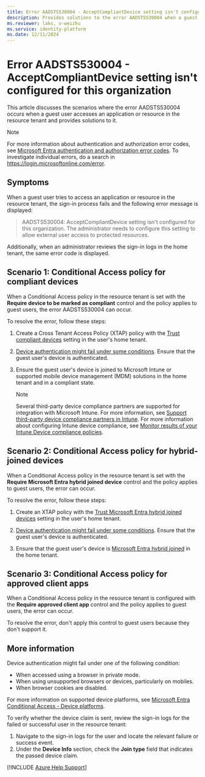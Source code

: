 ```yaml
---
title: Error AADSTS530004 - AcceptCompliantDevice setting isn't configured
description: Provides solutions to the error AADSTS530004 when a guest user accesses an application or resource in the resource tenant.
ms.reviewer: laks, v-weizhu
ms.service: identity-platform
ms.date: 12/11/2024
---
```

# Error AADSTS530004 - AcceptCompliantDevice setting isn't configured for this organization

This article discusses the scenarios where the error AADSTS530004 occurs when a guest user accesses an application or resource in the resource tenant and provides solutions to it.

> [!NOTE]
> For more information about authentication and authorization error codes, see [Microsoft Entra authentication and authorization error codes](/azure/active-directory/develop/reference-aadsts-error-codes). To investigate individual errors, do a search in https://login.microsoftonline.com/error.

## Symptoms

When a guest user tries to access an application or resource in the resource tenant, the sign-in process fails and the following error message is displayed:

> AADSTS530004: AcceptCompliantDevice setting isn't configured for this organization. The administrator needs to configure this setting to allow external user access to protected resources.

Additionally, when an administrator reviews the sign-in logs in the home tenant, the same error code is displayed.

## Scenario 1: Conditional Access policy for compliant devices

When a Conditional Access policy in the resource tenant is set with the **Require device to be marked as compliant** control and the policy applies to guest users, the error AADSTS530004 can occur.

To resolve the error, follow these steps:

1. Create a Cross Tenant Access Policy (XTAP) policy with the [Trust compliant devices](/entra/external-id/cross-tenant-access-settings-b2b-collaboration#to-change-inbound-trust-settings-for-mfa-and-device-claims) setting in the user's home tenant.

2. [Device authentication might fail under some conditions](#more-information). Ensure that the guest user's device is authenticated.

3.	Ensure the guest user's device is joined to Microsoft Intune or supported mobile device management (MDM) solutions in the home tenant and in a compliant state.

    > [!NOTE]
    > Several third-party device compliance partners are supported for integration with Microsoft Intune. For more information, see [Support third-party device compliance partners in Intune](/mem/intune/protect/device-compliance-partners). For more information about configuring Intune device compliance, see [Monitor results of your Intune Device compliance policies](/mem/intune/protect/compliance-policy-monitor).

## Scenario 2: Conditional Access policy for hybrid-joined devices

When a Conditional Access policy in the resource tenant is set with the **Require Microsoft Entra hybrid joined device** control and the policy applies to guest users, the error can occur.

To resolve the error, follow these steps:

1. Create an XTAP policy with the [Trust Microsoft Entra hybrid joined devices](/entra/external-id/cross-tenant-access-settings-b2b-collaboration#to-change-inbound-trust-settings-for-mfa-and-device-claims) setting in the user's home tenant.

2. [Device authentication might fail under some conditions](#more-information). Ensure that the guest user's device is authenticated.

3. Ensure that the guest user's device is [Microsoft Entra hybrid joined](/entra/identity/devices/how-to-hybrid-join) in the home tenant.

## Scenario 3: Conditional Access policy for approved client apps

When a Conditional Access policy in the resource tenant is configured with the **Require approved client app** control and the policy applies to guest users, the error can occur.

To resolve the error, don't apply this control to guest users because they don't support it. 

## More information

Device authentication might fail under one of the following condition:

- When accessed using a browser in private mode.
- When using unsupported browsers or devices, particularly on mobiles.
- When browser cookies are disabled.

For more information on supported device platforms, see [Microsoft Entra Conditional Access - Device platforms](/entra/identity/conditional-access/concept-conditional-access-conditions#device-platforms).

To verify whether the device claim is sent, review the sign-in logs for the failed or successful user in the resource tenant:

1. Navigate to the sign-in logs for the user and locate the relevant failure or success event.
2. Under the **Device Info** section, check the **Join type** field that indicates the passed device claim.

[!INCLUDE [Azure Help Support](../../../includes/azure-help-support.md)]
